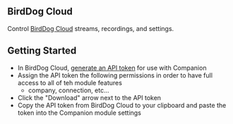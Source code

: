 ## BirdDog Cloud

Control [BirdDog Cloud](https://birddog.cloud) streams, recordings, and settings.

## Getting Started

- In BirdDog Cloud, [generate an API token](https://app.birddog.cloud/company/api-tokens) for use with Companion
- Assign the API token the following permissions in order to have full access to all of teh module features
  - company, connection, etc...
- Click the "Download" arrow next to the API token
- Copy the API token from BirdDog Cloud to your clipboard and paste the token into the Companion module settings
